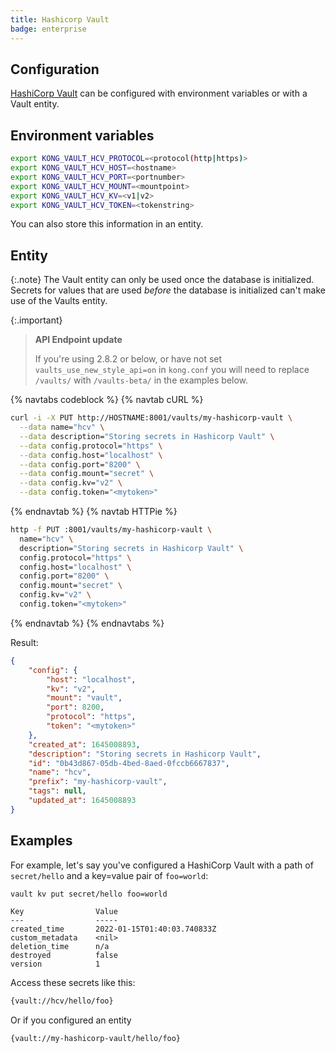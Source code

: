 ```yaml
---
title: Hashicorp Vault
badge: enterprise
---
```


## Configuration

[HashiCorp Vault](https://www.vaultproject.io/) can be configured with environment variables or with a Vault entity.

## Environment variables

```bash
export KONG_VAULT_HCV_PROTOCOL=<protocol(http|https)>
export KONG_VAULT_HCV_HOST=<hostname>
export KONG_VAULT_HCV_PORT=<portnumber>
export KONG_VAULT_HCV_MOUNT=<mountpoint>
export KONG_VAULT_HCV_KV=<v1|v2>
export KONG_VAULT_HCV_TOKEN=<tokenstring>
```

You can also store this information in an entity.

## Entity

{:.note}
The Vault entity can only be used once the database is initialized. Secrets for values that are used _before_ the database is initialized can't make use of the Vaults entity.

{:.important}
> **API Endpoint update**
>
> If you're using 2.8.2 or below, or have not set `vaults_use_new_style_api=on` in `kong.conf` you will need to replace `/vaults/` with `/vaults-beta/` in the examples below.

{% navtabs codeblock %}
{% navtab cURL %}

```bash
curl -i -X PUT http://HOSTNAME:8001/vaults/my-hashicorp-vault \
  --data name="hcv" \
  --data description="Storing secrets in Hashicorp Vault" \
  --data config.protocol="https" \
  --data config.host="localhost" \
  --data config.port="8200" \
  --data config.mount="secret" \
  --data config.kv="v2" \
  --data config.token="<mytoken>"
```

{% endnavtab %}
{% navtab HTTPie %}

```bash
http -f PUT :8001/vaults/my-hashicorp-vault \
  name="hcv" \
  description="Storing secrets in Hashicorp Vault" \
  config.protocol="https" \
  config.host="localhost" \
  config.port="8200" \
  config.mount="secret" \
  config.kv="v2" \
  config.token="<mytoken>"
```

{% endnavtab %}
{% endnavtabs %}

Result:

```json
{
    "config": {
        "host": "localhost",
        "kv": "v2",
        "mount": "vault",
        "port": 8200,
        "protocol": "https",
        "token": "<mytoken>"
    },
    "created_at": 1645008893,
    "description": "Storing secrets in Hashicorp Vault",
    "id": "0b43d867-05db-4bed-8aed-0fccb6667837",
    "name": "hcv",
    "prefix": "my-hashicorp-vault",
    "tags": null,
    "updated_at": 1645008893
}
```

## Examples

For example, let's say you've configured a HashiCorp Vault with a path of `secret/hello` and a key=value pair of `foo=world`:

```text
vault kv put secret/hello foo=world

Key                Value
---                -----
created_time       2022-01-15T01:40:03.740833Z
custom_metadata    <nil>
deletion_time      n/a
destroyed          false
version            1
```

Access these secrets like this:

```bash
{vault://hcv/hello/foo}
```

Or if you configured an entity

```bash
{vault://my-hashicorp-vault/hello/foo}
```
